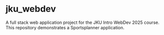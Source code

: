 # jku_webdev
A full stack web application project for the JKU Intro WebDev 2025 course. This repository demonstrates a Sportsplanner application.
